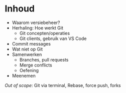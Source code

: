 # Inhoud

- Waarom versiebeheer?
- Herhaling: Hoe werkt Git
  - Git concepten/operaties
  - Git clients, gebruik van VS Code
- Commit messages
- Wat niet op Git
- Samenwerken
  - Branches, pull requests
  - Merge conflicts
  - Oefening
- Meenemen

*Out of scope*: Git via terminal, Rebase, force push, forks
